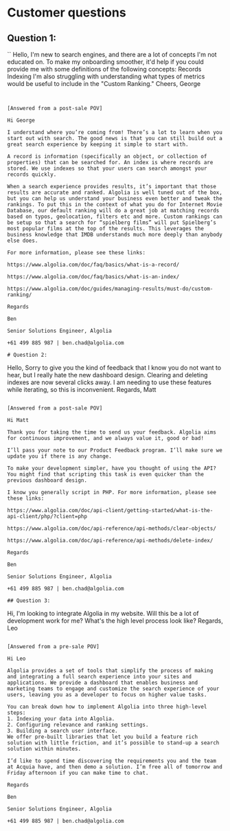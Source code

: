 # Customer questions

## Question 1:

``
Hello,
I'm new to search engines, and there are a lot of concepts I'm not educated on. To make my onboarding smoother, it'd help if you could provide me with some definitions of the following concepts:
Records
Indexing
I'm also struggling with understanding what types of metrics would be useful to include in the "Custom Ranking."
Cheers, George
```


[Answered from a post-sale POV]

Hi George

I understand where you’re coming from! There’s a lot to learn when you start out with search. The good news is that you can still build out a great search experience by keeping it simple to start with.

A record is information (specifically an object, or collection of properties) that can be searched for. An index is where records are stored. We use indexes so that your users can search amongst your records quickly.

When a search experience provides results, it’s important that those results are accurate and ranked. Algolia is well tuned out of the box, but you can help us understand your business even better and tweak the rankings. To put this in the context of what you do for Internet Movie Database, our default ranking will do a great job at matching records based on typos, geolocation, filters etc and more. Custom rankings can be setup so that a search for “spielberg films” will put Spielberg’s most popular films at the top of the results. This leverages the business knowledge that IMDB understands much more deeply than anybody else does.

For more information, please see these links:

https://www.algolia.com/doc/faq/basics/what-is-a-record/

https://www.algolia.com/doc/faq/basics/what-is-an-index/

https://www.algolia.com/doc/guides/managing-results/must-do/custom-ranking/

Regards

Ben

Senior Solutions Engineer, Algolia

+61 499 885 987 | ben.chad@algolia.com

# Question 2:

```
Hello,
Sorry to give you the kind of feedback that I know you do not want to hear, but I really hate the new dashboard design. Clearing and deleting indexes are now several clicks away. I am needing to use these features while iterating, so this is inconvenient.
Regards, Matt
```

[Answered from a post-sale POV]

Hi Matt

Thank you for taking the time to send us your feedback. Algolia aims for continuous improvement, and we always value it, good or bad!

I’ll pass your note to our Product Feedback program. I’ll make sure we update you if there is any change.

To make your development simpler, have you thought of using the API? You might find that scripting this task is even quicker than the previous dashboard design.

I know you generally script in PHP. For more information, please see these links:

https://www.algolia.com/doc/api-client/getting-started/what-is-the-api-client/php/?client=php

https://www.algolia.com/doc/api-reference/api-methods/clear-objects/

https://www.algolia.com/doc/api-reference/api-methods/delete-index/

Regards

Ben

Senior Solutions Engineer, Algolia

+61 499 885 987 | ben.chad@algolia.com

## Question 3:

```
Hi,
I'm looking to integrate Algolia in my website. Will this be a lot of development work for me? What's the high level process look like?
Regards, Leo
```

[Answered from a pre-sale POV]

Hi Leo

Algolia provides a set of tools that simplify the process of making and integrating a full search experience into your sites and applications. We provide a dashboard that enables business and marketing teams to engage and customize the search experience of your users, leaving you as a developer to focus on higher value tasks.

You can break down how to implement Algolia into three high-level steps:
1. Indexing your data into Algolia.
2. Configuring relevance and ranking settings.
3. Building a search user interface.
We offer pre-built libraries that let you build a feature rich solution with little friction, and it’s possible to stand-up a search solution within minutes.

I’d like to spend time discovering the requirements you and the team at Acquia have, and then demo a solution. I’m free all of tomorrow and Friday afternoon if you can make time to chat.

Regards

Ben

Senior Solutions Engineer, Algolia

+61 499 885 987 | ben.chad@algolia.com

